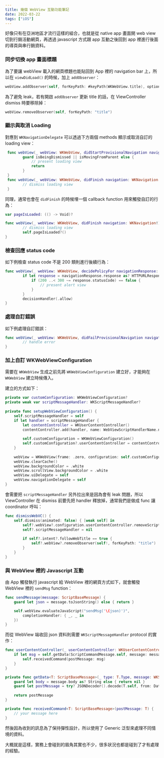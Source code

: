 ```yaml
---
title: 幾個 WebView 互動功能筆記
date: 2022-03-22
tags: ["iOS"]
---
```


好像只有在亞洲地區才流行這樣的組合，也就是從 native app 畫面開 web view 切到行銷活動網頁，再透過 javascript 方式跟 app 互動之後回到 app 裡進行後面的導頁與串行銷資料。

### 同步切換 app 畫面標題

為了要讓 webView 載入的網頁標題也能貼回到 App 裡的 navigation bar 上，所以在 `viewDidLoad()` 的時候，加上 `addObserver`：

```swift
webView.addObserver(self, forKeyPath: #keyPath(WKWebView.title), options: .new, context: nil)
```

為了避免 leak，若有開啟 `addObserver` 更新 title 的話，在 ViewController dismiss 時要移除掉：

```swift
webView.removeObserver(self, forKeyPath: "title")
```

### 顯示與取消 Loading

對應到 `WKNavigationDelegate` 可以透過下方兩個 methods 顯示或取消自訂的 loading view：

```swift
 func webView(_ webView: WKWebView, didStartProvisionalNavigation navigation: WKNavigation!) {
        guard isBeingDismissed || isMovingFromParent else {
            // present loading view
            return
        }
 }
 func webView(_ webView: WKWebView, didFinish navigation: WKNavigation!) {
        // dismiss loading view 
 }
```

同理，通常也會在 `didFinish` 的時候埋一個 callback function 用來觸發自訂的行為：

```swift
var pageIsLoaded: (() -> Void)?

func webView(_ webView: WKWebView, didFinish navigation: WKNavigation!) {
        // dismiss loading view 
        self.pageIsLoaded?()
}
```

### 檢查回應 status code

如下例檢查 status code 不是 200 類則進行後續行為：

```swift
func webView(_ webView: WKWebView, decidePolicyFor navigationResponse: WKNavigationResponse, decisionHandler: @escaping (WKNavigationResponsePolicy) -> Void) {
        if let response = navigationResponse.response as? HTTPURLResponse {
            if (200 ..< 300 ~= response.statusCode) == false {
                // present alert view
            }
        }
        decisionHandler(.allow)
}
```

### 處理自訂錯誤

如下例處理自訂錯誤：

```swift
func webView(_ webView: WKWebView, didFailProvisionalNavigation navigation: WKNavigation!, withError error: Error) {
        // handle error
}
```

### 加上自訂 WKWebViewConfiguration

需要在 `WKWebView` 生成之前先將 `WKWebViewConfiguration` 建立好，才能夠在 `WKWebView` 建立時候傳入。

建立的方式如下：

```swift
private var customConfiguration: WKWebViewConfiguration?
private weak var scriptMessageHandler: WKScriptMessageHandler?
 
private func setupWebViewConfiguration() {
    self.scriptMessageHandler = self
    if let handler = scriptMessageHandler {
        let contentController = WKUserContentController()
        contentController.add(handler, name: WebViewScriptHandlerName.ncbmb.rawValue)
            
        self.customConfiguration = WKWebViewConfiguration()
        self.customConfiguration?.userContentController = contentController
    }
        
    webView = WKWebView(frame: .zero, configuration: self.customConfiguration ?? WKWebViewConfiguration())
    webView.clearCache()
    webView.backgroundColor = .white
    webView.scrollView.backgroundColor = .white
    webView.uiDelegate = self
    webView.navigationDelegate = self
}
```

會需要把 `scriptMessageHandler` 另外拉出來是因為會有 leak 問題，所以 ViewController 在 dismiss 前要先把 handler 釋放掉，通常我們是做成 func 讓 coordinator 呼叫：

```swift
func dismissWebVC() {
    self.dismiss(animated: false) { [weak self] in
        self?.webView?.configuration.userContentController.removeScriptMessageHandler(forName: WebViewScriptHandlerName.ncbmb.rawValue)
        self?.scriptMessageHandler = nil
        
        if self?.intent?.followWebTitle == true {
            self?.webView?.removeObserver(self!, forKeyPath: "title")
        }
    }
}
```

### 與 WebView 裡的 Javascript 互動

由 App 觸發執行 javascript 給 WebView 裡的網頁方式如下，就會觸發 WebView 裡的 `sendMsg` function：

```swift
func sendMessage(message: ScriptBaseMessage) {
    guard let json = message.toJsonString() else { return }

    self.webView.evaluateJavaScript("sendMsg('\(json)')", 
        completionHandler: { _, _ in
    })
}
```

而從 WebView 端收回 json 資料則需要 `WKScriptMessageHandler` protocol 的實作：

```swift
func userContentController(_ userContentController: WKUserContentController, didReceive message: WKScriptMessage) {
    if let msg = self.getData(ScriptCommandMessage.self, message: message) {
        self.receivedCommand(postMessage: msg)
    }
}

private func getData<T: ScriptBaseMessage>(_ type: T.Type, message: WKScriptMessage) -> T? {
    guard let body = message.body as? String else { return nil }
    guard let postMessage = try? JSONDecoder().decode(T.self, from: Data(body.utf8)) else { return nil }
        
    return postMessage
}

private func receivedCommand<T: ScriptBaseMessage>(postMessage: T) {
    // your message here
}
```

然後因為收到的訊息為了保持彈性設計，所以使用了 Generic 泛型來處理不同情境的資料。

大概就是這樣，實務上會碰到的眉角其實也不少，很多狀況也都是碰到了才有處理的經驗。
